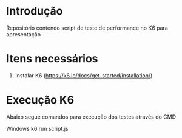# Introdução
Repositório contendo script de teste de performance no K6 para apresentação

# Itens necessários 
1. Instalar K6 (https://k6.io/docs/get-started/installation/)
 
# Execução K6
Abaixo segue comandos para execução dos testes através do CMD 

Windows
k6 run script.js